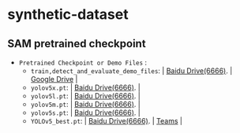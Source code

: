 # synthetic-dataset


## SAM pretrained checkpoint

* `Pretrained Checkpoint or Demo Files` : 
    * `train,detect_and_evaluate_demo_files`:  | [Baidu Drive(6666)](https://pan.baidu.com/s/19BGy_UIdk8N-mSjHBMI0QQ). |  [Google Drive](https://drive.google.com/file/d/1MdKTgXQpHFBk_RN9UDSIB42M5e8zQaTP/view?usp=sharing) |
    * `yolov5x.pt`:  | [Baidu Drive(6666)](https://pan.baidu.com/s/1Y_NwNzEBLpUVMIT73ZhbzQ). |  
    * `yolov5l.pt`:  | [Baidu Drive(6666)](https://pan.baidu.com/s/1awsSQcJpitQ_6k7pyBQqyQ). |  
    * `yolov5m.pt`:  | [Baidu Drive(6666)](https://pan.baidu.com/s/18g4p8Ls2gjQhrC0MkrNZ5A). | 
    * `yolov5s.pt`:  | [Baidu Drive(6666)](https://pan.baidu.com/s/1XQgLczL96sh60fY1Q6u--Q). |  
    * `YOLOv5_best.pt`:  | [Baidu Drive(6666)](https://pan.baidu.com/s/1ubif8A840ASjUEZ4aXJefw). |  [Teams](https://wageningenur4.sharepoint.com/:u:/s/Forcloud/EaZXKgROlYZFsVijmOLTGb8BQmFPJwpdudyE2NwecbzbNg?e=qAYPS1) |
